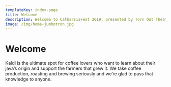 ```yaml
---
templateKey: index-page
title: Welcome
description: Welcome to CatharsisFest 2019, presented by Torn Out Theater.
image: /img/home-jumbotron.jpg
---
```


# Welcome

Kaldi is the ultimate spot for coffee lovers who want to learn about their
java’s origin and support the farmers that grew it. We take coffee production,
roasting and brewing seriously and we’re glad to pass that knowledge to
anyone.

